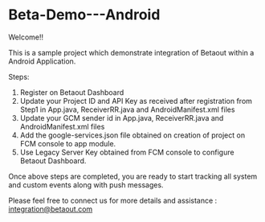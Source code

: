 # Beta-Demo---Android

Welcome!!

This is a sample project which demonstrate integration of Betaout within a Android Application.

Steps:
1. Register on Betaout Dashboard 
2. Update your Project ID and API Key as received after registration from Step1 in App.java, ReceiverRR.java and AndroidManifest.xml files
3. Update your GCM sender id in App.java, ReceiverRR.java and AndroidManifest.xml files
4. Add the google-services.json file obtained on creation of project on FCM console to app module. 
5. Use Legacy Server Key obtained from FCM console to configure Betaout Dashboard.

Once above steps are completed, you are ready to start tracking all system and custom events along with push messages.

Please feel free to connect us for more details and assistance : integration@betaout.com

